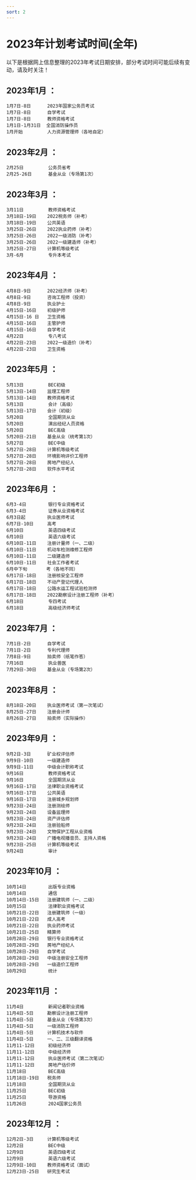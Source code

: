 ```yaml
---
sort: 2
---
```


# 2023年计划考试时间(全年)

以下是根据网上信息整理的2023年考试日期安排，部分考试时间可能后续有变动，请及时关注！
## 2023年1月 ：

	1月7日-8日      2023年国家公务员考试
	1月7日-8日      自学考试
	1月7日-8日      教师资格考试
	1月1日-1月31日  全国消防操作员
	1月开始  		 人力资源管理师（各地自定）

## 2023年2月 ：

	2月25日         公务员省考
	2月25-26日      基金从业（专场第1次）

## 2023年3月 ：

	3月11日         教师资格考试
	3月18日-19日    2022税务师（补考）
	3月18日-19日    公共英语
	3月25日-26日    2022执业药师（补考）
	3月25日-26日    2022一级消防（补考）
	3月25日-26日    2022一级建造师（补考）
	3月25日-27日    计算机等级考试
	3月-6月         专升本考试

## 2023年4月 ：

	4月8日-9日      2022经济师（补考）
	4月8日-9日      咨询工程师（投资）
	4月8日-9日      执业护士
	4月15日-16日    初级护师
	4月15日-16 日   卫生资格
	4月15日-16日    主管护师
	4月15日-16日    自学考试
	4月22日         专八考试
	4月22日-23日    2022一级造价（补考）
	4月22日-23日    卫生资格

## 2023年5月 ：

	5月13日         BEC初级
	5月13日-14日    监理工程师
	5月13日-14日    教师资格考试
	5月13日         会计（高级）
	5月13日-17日    会计（初级）
	5月20日         全国期货从业
	5月20日         演出经纪人员资格
	5月20日         BEC高级
	5月20日-21日    基金从业（统考第1次）
	5月27日         BEC中级
	5月27日-28日    计算机等级考试
	5月27日-28日    环境影响评价工程师
	5月27日-28日    房地产经纪人
	5月27日-28日    软件水平考试

## 2023年6月 ：

	6月3-4日        银行专业资格考试
	6月3-4日        证券从业资格考试
	6月3日起        执业医师考试
	6月7日-10日     高考
	6月10日         英语四级考试
	6月10日         英语六级考试
	6月10日-11日    注册计量师（一、二级）
	6月10日-11日    机动车检测维修工程师
	6月10日-11日    二级建造师
	6月10日-11日    社会工作者考试
	6月中下旬    	考（各地不同）
	6月17日-18日    注册核安全工程师
	6月17日-18日    不动产登记代理人
	6月17日-18日    公路水运工程试验检测师
	6月17日-18日    2022勘察设计注册工程师（补考）
	6月18日         专四考试
	6月18日         高级经济师考试

## 2023年7月 ：

	7月1日-2日      自学考试
	7月1日-2日      专利代理师
	7月8日-9日      拍卖师（纸笔作答）
	7月16日         执业兽医
	7月29日-30日    基金从业（专场第2次）

## 2023年8月 ：

	8月18日-20日    执业医师考试（第一次笔试）
	8月25日-27日    注册会计师
	8月26日-27日    拍卖师（实际操作）

## 2023年9月 ：

	9月2日-3日      矿业权评估师
	9月9日-10日     一级建造师
	9月9日-11日     中级会计职称考试
	9月16日         教师资格考试
	9月16日         全国期货从业
	9月16日-17日    法律职业资格考试
	9月16日-17日    公共英语
	9月16日-17日    注册城乡规划师
	9月23日-24日    注册测绘师
	9月23日-24日    设备监理师
	9月23日-24日    资产评估师
	9月23日-24日    注册验船师
	9月23日-24日    文物保护工程从业资格
	9月23日-24日    广播电视播音员、主持人资格
	9月23日-25日    计算机等级考试
	9月24日         审计

## 2023年10月 ：

	10月14日        出版专业资格
	10月14日        通信
	10月14日-15日   注册建筑师（一、二级）
	10月15日        法律职业资格考试
	10月21日-22日   注册建筑师（一级）
	10月21日-22日   成人高考
	10月21日-22日   执业药师考试
	10月21日-25日   精算师
	10月28日-29日   银行专业资格考试
	10月28日-29日   房地产经纪人
	10月28日-29日   自学考试
	10月28日-29日   中级注册安全工程师
	10月28日-29日   一级造价工程师
	10月29日        统计
					
## 2023年11月 ：     
					
	11月4日         新闻记者职业资格
	11月4日-5日     勘察设计注册工程师
	11月4日-5日     基金从业（专场第3次）
	11月4日-5日     一级消防工程师
	11月4日-5日     计算机技术与软件
	11月4日-5日     一、二、三级翻译资格
	11月11-12日     初级经济师
	11月11-12日     中级经济师
	11月11-12日     执业医师考试（第二次笔试）
	11月11-12日     房地产估价师
	11月18日        BEC高级
	11月18日-19日   税务师
	11月18日        全国期货从业
	11月25日        BEC初级
	11月25日        导游资格
	11月26日        2024国家公务员

## 2023年12月 ：

	12月2日-3日     计算机等级考试
	12月2日         BEC中级
	12月9日         英语四级考试
	12月9日         英语六级考试
	12月9日-10日    教师资格考试（面试）
	12月23日-25日   研究生考试